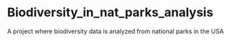 # Biodiversity_in_nat_parks_analysis
 A project where biodiversity data is analyzed from national parks in the USA
